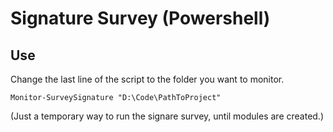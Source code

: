 Signature Survey (Powershell)
=============================

Use
---

Change the last line of the script to the folder you want to monitor.

``Monitor-SurveySignature "D:\Code\PathToProject"``



(Just a temporary way to run the signare survey, until modules are created.)